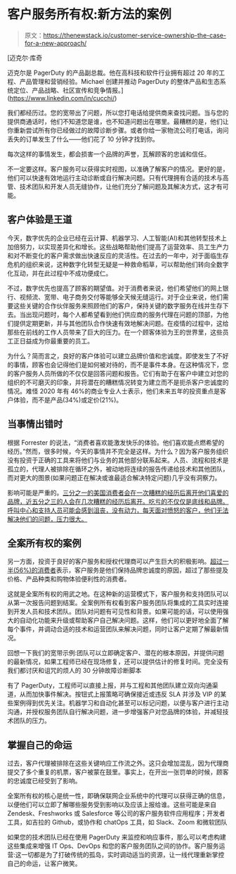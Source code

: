 # 客户服务所有权:新方法的案例

> 原文：<https://thenewstack.io/customer-service-ownership-the-case-for-a-new-approach/>

[](https://www.linkedin.com/in/cucchi/)

 [迈克尔·库奇

迈克尔是 PagerDuty 的产品副总裁。他在高科技和软件行业拥有超过 20 年的工程、产品管理和营销经验。Michael 创建并推动 PagerDuty 的整体产品和生态系统定位、产品战略、社区宣传和竞争情报。](https://www.linkedin.com/in/cucchi/) [](https://www.linkedin.com/in/cucchi/)

我们都经历过。您的宽带出了问题，所以您打电话给提供商来查找问题。当与您的提供商通话时，他们不知道您是谁，也不知道问题出在哪里。最糟糕的是，他们让你重新尝试所有你已经做过的故障诊断步骤。或者你给一家物流公司打电话，询问丢失的订单发生了什么——他们花了 10 分钟才找到你。

每次这样的事情发生，都会损害一个品牌的声誉，瓦解顾客的忠诚和信任。

不一定要这样。客户服务可以获得实时视图，以准确了解客户的情况。更好的是，他们可以快速有效地运行主动诊断或自行解决问题。只有代理拥有合适的技术与高管、技术团队和开发人员无缝协作，让他们充分了解问题及其解决方式，这才有可能。

## 客户体验是王道

今天，数字优先的企业已经在云计算、机器学习、人工智能(AI)和其他转型技术上加倍努力，以实现差异化和增长。这些战略帮助他们提高了运营效率、员工生产力和对不断变化的客户需求做出快速反应的灵活性。在过去的一年中，对于面临生存危机的组织来说，这种数字化转型无疑是一种救命稻草，可以帮助他们转向全数字化互动，并在此过程中不成功便成仁。

不过，数字优先也提高了顾客的期望值。对于消费者来说，他们希望他们的网上银行、视频流、宽带、电子商务交付等能够全天候无缝运行。对于企业来说，他们需要这些关键的合作伙伴服务来照顾他们的客户，保持关键的数字服务在线并生存下去。当出现问题时，每个人都希望看到他们供应商的服务代理在问题的顶部，为他们提供定期更新，并与其他团队合作快速有效地解决问题。在疫情的过程中，这给那些在前线的工作人员带来了巨大的压力。在一个顾客体验为王的世界里，这些员工正日益成为你最重要的员工。

为什么？简而言之，良好的客户体验可以建立品牌价值和忠诚度。即使发生了不好的事情，顾客也会记得他们是如何被对待的，而不是事件本身。在这种情况下，您的客户服务人员所做的不仅仅是回答问题和报告。它们有助于在客户中建立对您的组织的不可磨灭的印象，并将潜在的糟糕情况转变为建立而不是扼杀客户忠诚度的情况。难怪 2020 年有 46%的商业专业人士表示，他们未来五年的投资重点是客户体验，而不是产品(34%)或定价(21%)。

## 当事情出错时

根据 Forrester 的说法，“消费者喜欢能激发快乐的体验。他们喜欢能点燃希望的经历。”然而，很多时候，今天的事情并不完全是这样。为什么？因为客户服务组织没有投资于正确的工具来将他们与业务的其他部分联系起来。人员、流程和技术是孤立的，代理人被排除在循环之外，被动地将连续的报告传递给技术和其他团队，而对更大的图景(如果问题正在解决或谁最适合解决特定问题)几乎没有洞察力。

影响可能是严重的。[三分之一的美国消费者会在一次糟糕的经历后离开他们喜爱的品牌，近五分之三的人会在几次糟糕的经历后离开。吃亏的不仅仅是底线和品牌。呼叫中心和支持人员可能会感到沮丧，没有动力，每天面对愤怒的客户，他们无法解决他们的问题，压力很大。](https://www.pwc.com/us/en/advisory-services/publications/consumer-intelligence-series/pwc-consumer-intelligence-series-customer-experience.pdf#page=9)

## 全案所有权的案例

另一方面，投资于良好的客户服务和授权代理商可以产生巨大的积极影响。[超过一半(56%)的消费者](https://home.kpmg/xx/en/home/insights/2019/11/customer-loyalty-survey.html)表示，客户服务是他们保持品牌忠诚度的原因，超过了那些提及价格、产品种类和购物体验便利性的消费者。

这就是全案所有权的用武之地。在这种新的运营模式下，客户服务和支持团队可以从第一次报告问题到结案。全案例所有权看到客户服务团队将集成的工具实时连接到开发人员和技术团队。团队对问题有可见性和背景。如果可能的话，可以使用强大的自动化功能来升级或帮助客户自己解决问题。这样，他们可以更好地全面了解每个事件，并调动合适的技术和运营团队来解决问题，同时让客户定期了解最新情况。

回想一下我们的宽带示例:团队可以立即确定客户、潜在的根本原因，并提供问题的最新情况，如果工程师已经在现场修复，还可以提供估计的修复时间。完全没有我们都讨厌和诅咒的烦人的 30 分钟故障诊断脚本

有了 PagerDuty，工程师可以直接上报，并与工程和其他团队建立双向沟通渠道，从而加快事件解决。按钮式上报策略可确保接近或违反 SLA 并涉及 VIP 的某些案例得到优先关注。机器学习和自动化甚至可以标记问题，以便与客户进行主动沟通，并授权服务团队自行解决问题，进一步增强客户对您品牌的体验，并减轻技术团队的压力。

## 掌握自己的命运

过去，客户代理被排除在这些关键响应工作流之外。这只会增加混乱，因为代理商提交了多个重复的机票，客户被蒙在鼓里。事实上，在开出一张罚单的时候，顾客的忠诚度已经受到了影响。

全案所有权的核心是统一性，即确保联网企业系统中的代理可以获得正确的信息，以便他们可以立即了解哪些服务受到影响以及应该上报给谁。这些可能是来自 Zendesk、Freshworks 或 Salesforce 等公司的客户服务软件应用程序；开发者工具，如吉拉的 Github，或协作和 chatOps 工具，如 Slack、Zoom 和微软团队

如果您的技术团队已经在使用 PagerDuty 来监控和响应事件，那么可以考虑构建这些集成来增强 IT Ops、DevOps 和您的客户服务团队之间的协作。客户服务运营:这一切都是为了打破传统的孤岛，实时调动适当的资源，让一线代理重新掌控自己的命运，让客户微笑。

<svg xmlns:xlink="http://www.w3.org/1999/xlink" viewBox="0 0 68 31" version="1.1"><title>Group</title> <desc>Created with Sketch.</desc></svg>